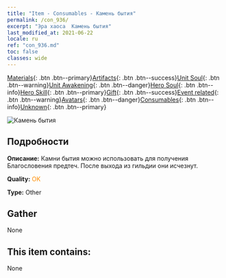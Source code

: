 ```yaml
---
title: "Item - Consumables - Камень бытия"
permalink: /con_936/
excerpt: "Эра хаоса  Камень бытия"
last_modified_at: 2021-06-22
locale: ru
ref: "con_936.md"
toc: false
classes: wide
---
```

 [Materials](/ItemsRU/){: .btn .btn--primary}[Artifacts](/ItemsRU/Artifacts/){: .btn .btn--success}[Unit Soul](/ItemsRU/UnitSoul/){: .btn .btn--warning}[Unit Awakening](/ItemsRU/UnitAwakening/){: .btn .btn--danger}[Hero Soul](/ItemsRU/HeroSoul/){: .btn .btn--info}[Hero Skill](/ItemsRU/HeroSkill/){: .btn .btn--primary}[Gift](/ItemsRU/Gift/){: .btn .btn--success}[Event related](/ItemsRU/Events/){: .btn .btn--warning}[Avatars](/ItemsRU/Avatars/){: .btn .btn--danger}[Consumables](/ItemsRU/Consumables/){: .btn .btn--info}[Unknown](/ItemsRU/Unknown/){: .btn .btn--primary}

 ![Камень бытия](/images/t/i_40024.png)

## Подробности
 **Описание:** Камни бытия можно использовать для получения Благословения предтеч. После выхода из гильдии они исчезнут.

 **Quality:** <span style="color: #FF8C00">OK</span>

 **Type:** Other

## Gather

  None

## This item contains:

  None

